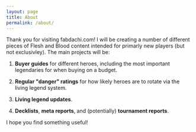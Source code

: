 ```yaml
---
layout: page
title: About
permalink: /about/
---
```


Thank you for visiting fabdachi.com! I will be creating a number of different pieces of Flesh and Blood content intended for primarly new players (but not exclusivley). The main projects will be:

1. <b>Buyer guides</b> for different heroes, including the most important legendaries for when buying on a budget.
    
2. <b>Regular "danger" ratings</b> for how likely heroes are to rotate via the living legend system.
    
3. <b>Living legend updates</b>.

4. <b>Decklists</b>, <b>meta reports</b>, and (potentially) <b>tournament reports</b>.

I hope you find something useful!